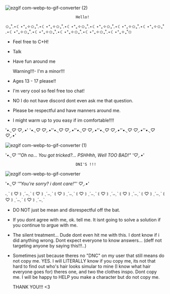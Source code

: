 
![ezgif com-webp-to-gif-converter (2)](https://github.com/user-attachments/assets/a6a807ee-9bc2-46dd-be69-461c2cc95e25)

                                   Hello!

✩₊˚.⋆☾⋆⁺₊✧✩₊˚.⋆☾⋆⁺₊✧✩₊˚.⋆☾⋆⁺₊✧✩₊˚.⋆☾⋆⁺₊✧✩₊˚.⋆☾⋆⁺₊✧✩₊˚.⋆☾⋆⁺₊✧✩₊˚.⋆☾⋆⁺₊✧✩₊˚.⋆☾⋆⁺₊✧✩₊˚.⋆☾⋆⁺₊✧✩₊˚.⋆☾⋆⁺₊✧✩₊˚.⋆☾⋆⁺₊✧₊˚✩

-  Feel free to C+H!
-  Talk
-  Have fun around me


      Warning!!!- I'm a minor!!!
- Ages 13 - 17 please!!
- I'm very cool so feel free too chat!
- NO I do not have discord dont even ask me that question.
- Please be respectful and have manners around me.
- I might warm up to you easy if im comfortable!!!!

 '*•.¸♡                                                        ♡¸.•*' '*•.¸♡ ♡¸.•*''*•.¸♡ ♡¸.•*''*•.¸♡ ♡¸.•*''*•.¸♡ ♡¸.•*''*•.¸♡ ♡¸.•*''*•.¸♡ ♡¸.•*'



![ezgif com-webp-to-gif-converter (1)](https://github.com/user-attachments/assets/b4ab9ec0-6607-46e1-ab2f-5fb94d46ac56)

 

'*•.¸♡ '"Oh no... You got tricked?... PSHHhh, Well TOO BAD!" '♡¸.•*'

                                   DNI'S !!! 

![ezgif com-webp-to-gif-converter](https://github.com/user-attachments/assets/154480d1-3c61-4111-ac14-e21e2de5b5af)

'*•.¸♡ '"You're sorry? i dont care!"' ♡¸.•*'



˗ˏˋ ꒰ ♡ ꒱ ˎˊ˗˗ˏˋ ꒰ ♡ ꒱ ˎˊ˗˗ˏˋ ꒰ ♡ ꒱ ˎˊ˗˗ˏˋ ꒰ ♡ ꒱ ˎˊ˗˗ˏˋ ꒰ ♡ ꒱ ˎˊ˗˗ˏˋ ꒰ ♡ ꒱ ˎˊ˗˗ˏˋ ꒰ ♡ ꒱ ˎˊ˗˗ˏˋ ꒰ ♡ ꒱ ˎˊ˗˗ˏˋ ꒰ ♡ ꒱ ˎˊ˗˗ˏˋ 

- DO NOT just be mean and disrespectful off the bat.
- If you dont agree with me, ok.  tell me. It isnt going to solve a solution if you continue to argue with me.
- The silent treatment... Dude dont even hit me with this. I dont know if i did anything wrong. Dont expect everyone to know answers... (deff not targeting anyone by saying this!!!..)
- Sometimes just because theres no "DNC" on my user that still means do not copy me. YES. I will LITERALLY know if you copy me, its not that hard to find out who's hair looks simular to mine (I know what hair everyone goes for) theres one, and two the clothes inspo. Dont copy me. I will be happy to HELP you make a character but do not copy me. 


  THANK YOU!!! <3

